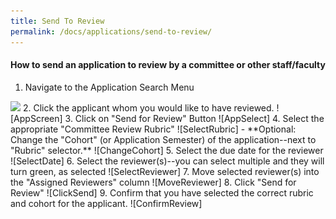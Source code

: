```yaml
---
title: Send To Review
permalink: /docs/applications/send-to-review/
---
```


#### How to send an application to review by a committee or other staff/faculty
1. Navigate to the Application Search Menu
<img src="../../img/apps/app-menu.png" width="300" />
2. Click the applicant whom you would like to have reviewed.
![AppScreen]
3. Click on "Send for Review" Button
![AppSelect]
4. Select the appropriate "Committee Review Rubric" 
![SelectRubric]
- **Optional: Change the "Cohort" (or Application Semester) of the application--next to "Rubric" selector.**
	![ChangeCohort]
5. Select the due date for the reviewer
![SelectDate]
6. Select the reviewer(s)--you can select multiple and they will turn green, as selected
![SelectReviewer]
7. Move selected reviewer(s) into the "Assigned Reviewers" column
![MoveReviewer]
8. Click "Send for Review"
![ClickSend]
9. Confirm that you have selected the correct rubric and cohort for the applicant.
![ConfirmReview]


[AppScreen]: ../img/apps/applist-select.png
[AppSelect]: ../img/apps/appscreen-send-for-review.png
[SelectRubric]: ../img/apps/select-rubric.png
[SelectDate]: ../img/apps/select-reviewdate.png
[SelectReviewer]: ../img/apps/select-reviewer.png
[MoveReviewer]: ../img/apps/move-reviewer.png
[ClickSend]: ../img/apps/click-send.png
[ConfirmReview]: ../img/apps/confirm-review.png
[ChangeCohort]: ../img/apps/change-cohort-short.png
